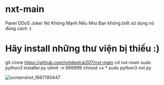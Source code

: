 # nxt-main
Panel DDoS Joker Nó Không Mạnh Nếu Như Bạn không biết sử dụng nó đúng cách :)

# Hãy install những thư viện bị thiếu :)

git clone https://github.com/nxtdeptrai207/nxt-main
cd nxt-main
sudo python3 installer.py
ulimit -n 999999
chmod +x *
sudo python3 nxt.py

![screenshot_1667190447](https://user-images.githubusercontent.com/112190071/198931182-04c4a732-c78c-40b9-a679-d2007e985071.png)
